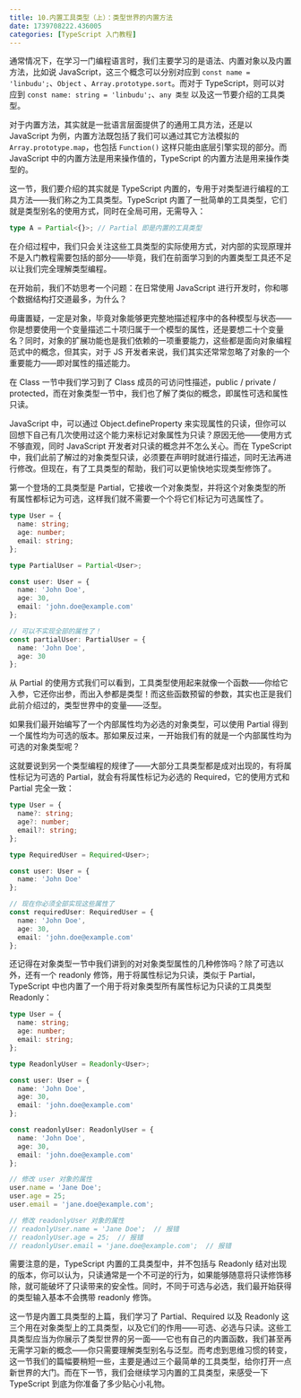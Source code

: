 ```yaml
---
title: 10.内置工具类型（上）：类型世界的内置方法
date: 1739708222.436005
categories: [TypeScript 入门教程]
---
```

通常情况下，在学习一门编程语言时，我们主要学习的是语法、内置对象以及内置方法，比如说 JavaScript，这三个概念可以分别对应到 `const name = 'linbudu';`、`Object` 、`Array.prototype.sort`。而对于 TypeScript，则可以对应到 `const name: string = 'linbudu';`、`any 类型` 以及这一节要介绍的工具类型。

对于内置方法，其实就是一批语言层面提供了的通用工具方法，还是以 JavaScript 为例，内置方法既包括了我们可以通过其它方法模拟的 `Array.prototype.map`，也包括 `Function()` 这样只能由底层引擎实现的部分。而 JavaScript 中的内置方法是用来操作值的，TypeScript 的内置方法是用来操作类型的。

这一节，我们要介绍的其实就是 TypeScript 内置的，专用于对类型进行编程的工具方法——我们称之为工具类型。TypeScript 内置了一批简单的工具类型，它们就是类型别名的使用方式，同时在全局可用，无需导入：

```typescript
type A = Partial<{}>; // Partial 即是内置的工具类型
```

在介绍过程中，我们只会关注这些工具类型的实际使用方式，对内部的实现原理并不是入门教程需要包括的部分——毕竟，我们在前面学习到的内置类型工具还不足以让我们完全理解类型编程。

在开始前，我们不妨思考一个问题：在日常使用 JavaScript 进行开发时，你和哪个数据结构打交道最多，为什么？

毋庸置疑，一定是对象，毕竟对象能够更完整地描述程序中的各种模型与状态——你是想要使用一个变量描述二十项归属于一个模型的属性，还是要想二十个变量名？同时，对象的扩展功能也是我们依赖的一项重要能力，这些都是面向对象编程范式中的概念，但其实，对于 JS 开发者来说，我们其实还常常忽略了对象的一个重要能力——即对属性的描述能力。

在 Class 一节中我们学习到了 Class 成员的可访问性描述，public / private / protected，而在对象类型一节中，我们也了解了类似的概念，即属性可选和属性只读。

JavaScript 中，可以通过 Object.defineProperty 来实现属性的只读，但你可以回想下自己有几次使用过这个能力来标记对象属性为只读？原因无他——使用方式不够直观，同时 JavaScript 开发者对只读的概念并不怎么关心。而在 TypeScript 中，我们此前了解过的对象类型只读，必须要在声明时就进行描述，同时无法再进行修改。但现在，有了工具类型的帮助，我们可以更愉快地实现类型修饰了。


第一个登场的工具类型是 Partial，它接收一个对象类型，并将这个对象类型的所有属性都标记为可选，这样我们就不需要一个个将它们标记为可选属性了。

```typescript
type User = {
  name: string;
  age: number;
  email: string;
};

type PartialUser = Partial<User>;

const user: User = {
  name: 'John Doe',
  age: 30,
  email: 'john.doe@example.com'
};

// 可以不实现全部的属性了！
const partialUser: PartialUser = {
  name: 'John Doe',
  age: 30
};
```

  


从 Partial 的使用方式我们可以看到，工具类型使用起来就像一个函数——你给它入参，它还你出参，而出入参都是类型！而这些函数预留的参数，其实也正是我们此前介绍过的，类型世界中的变量——泛型。

如果我们最开始编写了一个内部属性均为必选的对象类型，可以使用 Partial 得到一个属性均为可选的版本。那如果反过来，一开始我们有的就是一个内部属性均为可选的对象类型呢？

这就要说到另一个类型编程的规律了——大部分工具类型都是成对出现的，有将属性标记为可选的 Partial，就会有将属性标记为必选的 Required，它的使用方式和 Partial 完全一致：

```typescript
type User = {
  name?: string;
  age?: number;
  email?: string;
};

type RequiredUser = Required<User>;

const user: User = {
  name: 'John Doe'
};

// 现在你必须全部实现这些属性了
const requiredUser: RequiredUser = {
  name: 'John Doe',
  age: 30,
  email: 'john.doe@example.com'
};
```

还记得在对象类型一节中我们讲到的对对象类型属性的几种修饰吗？除了可选以外，还有一个 readonly 修饰，用于将属性标记为只读，类似于 Partial，TypeScript 中也内置了一个用于将对象类型所有属性标记为只读的工具类型 Readonly：

```typescript
type User = {
  name: string;
  age: number;
  email: string;
};

type ReadonlyUser = Readonly<User>;

const user: User = {
  name: 'John Doe',
  age: 30,
  email: 'john.doe@example.com'
};

const readonlyUser: ReadonlyUser = {
  name: 'John Doe',
  age: 30,
  email: 'john.doe@example.com'
};

// 修改 user 对象的属性
user.name = 'Jane Doe';
user.age = 25;
user.email = 'jane.doe@example.com';

// 修改 readonlyUser 对象的属性
// readonlyUser.name = 'Jane Doe';  // 报错
// readonlyUser.age = 25;  // 报错
// readonlyUser.email = 'jane.doe@example.com';  // 报错
```

需要注意的是，TypeScript 内置的工具类型中，并不包括与 Readonly 结对出现的版本，你可以认为，只读通常是一个不可逆的行为，如果能够随意将只读修饰移除，就可能破坏了只读带来的安全性。同时，不同于可选与必选，我们最开始获得的类型输入基本不会携带 readonly 修饰。

这一节是内置工具类型的上篇，我们学习了 Partial、Required 以及 Readonly 这三个用在对象类型上的工具类型，以及它们的作用——可选、必选与只读。这些工具类型应当为你展示了类型世界的另一面——它也有自己的内置函数，我们甚至再无需学习新的概念——你只需要理解类型别名与泛型。而考虑到思维习惯的转变，这一节我们的篇幅要稍短一些，主要是通过三个最简单的工具类型，给你打开一点新世界的大门。而在下一节，我们会继续学习内置的工具类型，来感受一下 TypeScript 到底为你准备了多少贴心小礼物。